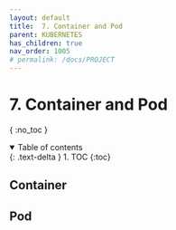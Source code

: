 ```yaml
---
layout: default
title:  7. Container and Pod
parent: KUBERNETES
has_children: true
nav_order: 1005
# permalink: /docs/PROJECT
---
```


# 7. Container and Pod

{ :no_toc }

<details open markdown="block">  
  <summary>
    Table of contents
  </summary>
  {: .text-delta }
1. TOC  
{:toc}
</details>

## Container  

## Pod

